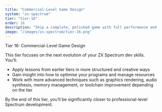 ```yaml
---
title: "Commercial-Level Game Design"
system: "zx-spectrum"
tier: "tier-16"
order: 16
description: "Ship a complete, polished game with full performance and visual tricks."
image: "/images/zx-spectrum/tier-16.png"
---
```


Tier 16: Commercial-Level Game Design

This tier focuses on the next evolution of your ZX Spectrum dev skills.
You’ll:
- Apply lessons from earlier tiers in more structured and creative ways
- Gain insight into how to optimise your programs and manage resources
- Work with more advanced techniques such as graphics rendering, audio synthesis,
  memory management, or toolchain improvement depending on the tier

By the end of this tier, you’ll be significantly closer to professional-level Spectrum development.
